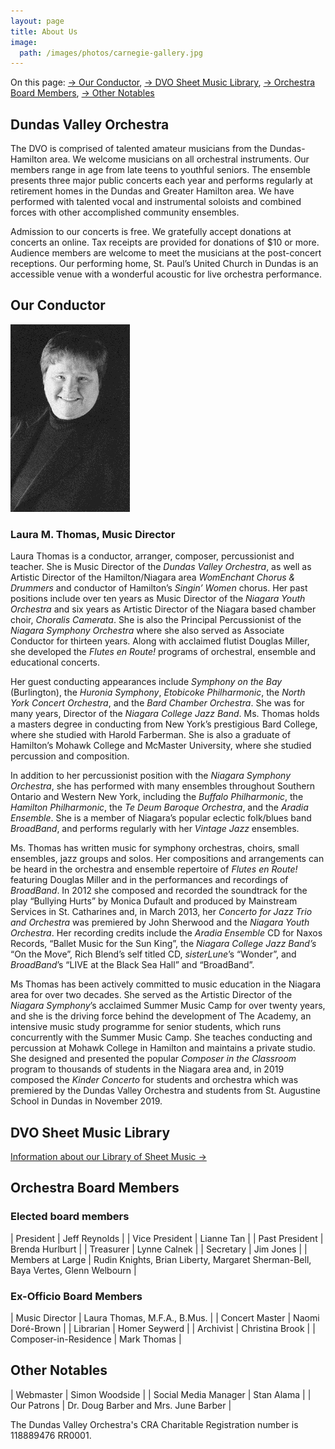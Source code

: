 ```yaml
---
layout: page
title: About Us
image:
  path: /images/photos/carnegie-gallery.jpg
---
```


On this page: [→ Our Conductor](#our-conductor),
 [→ DVO Sheet Music Library](#dvo-sheet-music-library),
 [→ Orchestra Board Members](#orchestra-board-members),
 [→ Other Notables](#other-notables)

## Dundas Valley Orchestra

The DVO is comprised of talented amateur musicians from the Dundas-Hamilton area.  We welcome musicians on all orchestral instruments.  Our members range in age from late teens to youthful seniors.  The ensemble presents three major public concerts each year and performs regularly at retirement homes in the Dundas and Greater Hamilton area.  We have performed with talented vocal and instrumental soloists and combined forces with other accomplished community ensembles.

Admission to our concerts is free.  We gratefully accept donations at concerts an online.  Tax receipts are provided for donations of $10 or more.  Audience members are welcome to meet the musicians at the post-concert receptions.  Our performing home, St. Paul’s United Church in Dundas is an accessible venue with a wonderful acoustic for live orchestra performance. 

## Our Conductor

![](/images/Laura-ThomasB-W.jpg)

### Laura M. Thomas, Music Director

Laura Thomas is a conductor, arranger, composer, percussionist and teacher. She is Music Director of the _Dundas Valley Orchestra_, as well as Artistic Director of the Hamilton/Niagara area _WomEnchant Chorus & Drummers_ and conductor of Hamilton’s _Singin’ Women_ chorus.   Her past positions include over ten years as Music Director of the _Niagara Youth Orchestra_ and six years as Artistic Director of the Niagara based chamber choir, _Choralis Camerata_. She is also the Principal Percussionist of the _Niagara Symphony Orchestra_ where she also served as Associate Conductor for thirteen years. Along with acclaimed flutist Douglas Miller, she developed the _Flutes en Route!_ programs of orchestral, ensemble and educational concerts.

Her guest conducting appearances include _Symphony on the Bay_ (Burlington), the _Huronia Symphony_, _Etobicoke Philharmonic_, the _North York Concert Orchestra_, and the _Bard Chamber Orchestra_.  She was for many years, Director of the _Niagara College Jazz Band_.  Ms. Thomas holds a masters degree in conducting from New York’s prestigious Bard College, where she studied with Harold Farberman. She is also a graduate of Hamilton’s Mohawk College and McMaster University, where she studied percussion and composition.

In addition to her percussionist position with the _Niagara Symphony Orchestra_, she has performed with many ensembles throughout Southern Ontario and Western New York, including the _Buffalo Philharmonic_, the _Hamilton Philharmonic_, the _Te Deum Baroque Orchestra_, and the _Aradia Ensemble_.  She is a member of Niagara’s popular eclectic folk/blues band _BroadBand_, and performs regularly with her _Vintage Jazz_ ensembles.

Ms. Thomas has written music for symphony orchestras, choirs, small ensembles, jazz groups and solos.  Her compositions and arrangements can be heard in the orchestra and ensemble repertoire of _Flutes en Route!_ featuring Douglas Miller and in the performances and recordings of _BroadBand_.  In 2012 she composed and recorded the soundtrack for the play “Bullying Hurts” by Monica Dufault and produced by Mainstream Services in St. Catharines and, in March 2013, her _Concerto for Jazz Trio and Orchestra_ was premiered by John Sherwood and the _Niagara Youth Orchestra_. Her recording credits include the _Aradia Ensemble_ CD for Naxos Records, “Ballet Music for the Sun King”, the _Niagara College Jazz Band’s_ “On the Move”, Rich Blend’s self titled CD, _sisterLune_’s “Wonder”, and _BroadBand_’s “LIVE at the Black Sea Hall” and “BroadBand”.

Ms Thomas has been actively committed to music education in the Niagara area for over two decades.  She served as the Artistic Director of the _Niagara Symphony_’s acclaimed Summer Music Camp for over twenty years, and she is the driving force behind the development of The Academy, an intensive music study programme for senior students, which runs concurrently with the Summer Music Camp.  She teaches conducting and percussion at Mohawk College in Hamilton and maintains a private studio.  She designed and presented the popular _Composer in the Classroom_ program to thousands of students in the Niagara area and, in 2019 composed the _Kinder Concerto_ for students and orchestra which was premiered by the Dundas Valley Orchestra and students from St. Augustine School in Dundas in November 2019.

## DVO Sheet Music Library

[Information about our Library of Sheet Music →](/about/library/)

## Orchestra Board Members

### Elected board members

| President | Jeff Reynolds |
| Vice President | Lianne Tan |
| Past President | Brenda Hurlburt |
| Treasurer | Lynne Calnek |
| Secretary | Jim Jones |
| Members at Large | Rudin Knights, Brian Liberty, Margaret Sherman-Bell, Baya Vertes, Glenn Welbourn |

### Ex-Officio Board Members

| Music Director | Laura Thomas, M.F.A., B.Mus. |
| Concert Master | Naomi Doré-Brown |
| Librarian | Homer Seywerd |
| Archivist | Christina Brook |
| Composer-in-Residence | Mark Thomas |

## Other Notables

| Webmaster | Simon Woodside |
| Social Media Manager | Stan Alama |
| Our Patrons | Dr. Doug Barber and Mrs. June Barber |

The Dundas Valley Orchestra's CRA Charitable Registration number is 118889476 RR0001.
